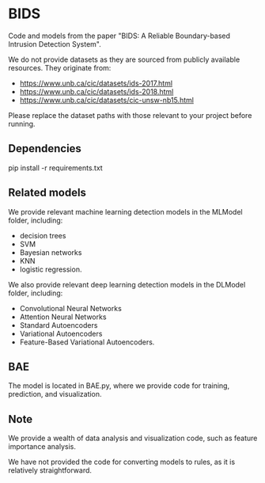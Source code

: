 # BIDS
Code and models from the paper "BIDS: A Reliable Boundary-based Intrusion Detection System".

We do not provide datasets as they are sourced from publicly available resources. They originate from: 
- https://www.unb.ca/cic/datasets/ids-2017.html
- https://www.unb.ca/cic/datasets/ids-2018.html
- https://www.unb.ca/cic/datasets/cic-unsw-nb15.html 

Please replace the dataset paths with those relevant to your project before running.

## Dependencies
pip install -r requirements.txt

## Related models
We provide relevant machine learning detection models in the MLModel folder, including: 
- decision trees
- SVM
- Bayesian networks
- KNN
- logistic regression.

We also provide relevant deep learning detection models in the DLModel folder, including: 
 - Convolutional Neural Networks
 - Attention Neural Networks
 - Standard Autoencoders
 - Variational Autoencoders
 - Feature-Based Variational Autoencoders.

## BAE
The model is located in BAE.py, where we provide code for training, prediction, and visualization.

## Note
We provide a wealth of data analysis and visualization code, such as feature importance analysis.

We have not provided the code for converting models to rules, as it is relatively straightforward.

